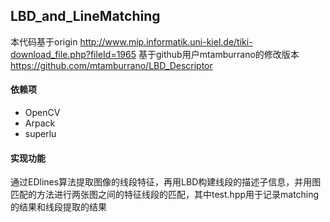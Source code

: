 
## LBD_and_LineMatching
本代码基于origin
http://www.mip.informatik.uni-kiel.de/tiki-download_file.php?fileId=1965
基于github用户mtamburrano的修改版本
https://github.com/mtamburrano/LBD_Descriptor


#### 依赖项

 - OpenCV
 - Arpack
 - superlu


#### 实现功能
通过EDlines算法提取图像的线段特征，再用LBD构建线段的描述子信息，并用图匹配的方法进行两张图之间的特征线段的匹配，其中test.hpp用于记录matching的结果和线段提取的结果


